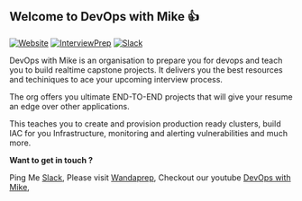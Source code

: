 ##  Welcome to DevOps with Mike 👍

[![Website](https://img.shields.io/static/v1?label=Website&message=devopswithmike.tech&color=purple)](https://devopswithmike.tech/)
[![InterviewPrep](https://img.shields.io/static/v1?label=InterviewPrep&message=wandaprep.com&color=green)](https://www.wandaprep.com/)
[![Slack](https://img.shields.io/static/v1?label=Connect&message=SLACK&color=babypink)](https://devopswithmike.slack.com/archives/C04RNLL997D/)


DevOps with Mike is an organisation to prepare you for devops and teach you to build realtime capstone projects. It delivers you the best resources and techiniques to ace your upcoming interview process. 

The org offers you ultimate END-TO-END projects that will give your resume an edge over other applications.

This teaches you to create and provision production ready clusters, build IAC for you Infrastructure, monitoring and alerting vulnerabilities and much more.


**Want to get in touch ?**

Ping Me
[Slack](https://devopswithmike.slack.com/archives/C04RNLL997D/),
Please visit 
[Wandaprep](https://www.wandaprep.com/),
Checkout our youtube
[DevOps with Mike](https://www.youtube.com/channel/UCJjb4nOkVdZu0VAXsdzEP1Q),

